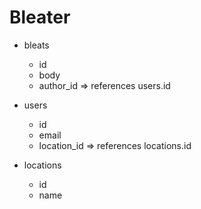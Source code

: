 # Bleater

- bleats
  - id
  - body
  - author_id => references users.id

- users
  - id
  - email
  - location_id => references locations.id

- locations
  - id
  - name

